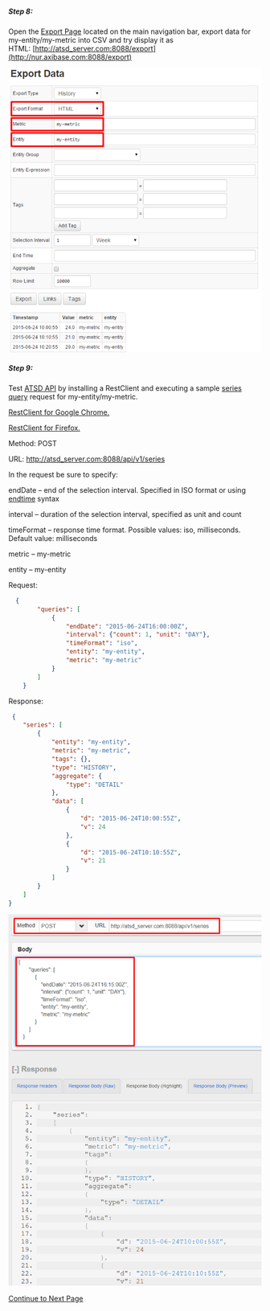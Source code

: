 ##### Step 8:

Open the [Export Page](/products/axibase-time-series-database/exporting-data/data-export/) located on the main navigation bar, export data for my-entity/my-metric into CSV and try display it as HTML: [http://atsd_server.com:8088/export](http://nur.axibase.com:8088/export)

![](resources/hello_world_export1.png)

##### Step 9:

Test [ATSD API](https://github.com/axibase/atsd-docs/blob/master/api/README.md) by installing a RestClient and executing a sample [series query](../api/data/series/query.md) request for my-entity/my-metric.

[RestClient for Google Chrome.](https://chrome.google.com/webstore/detail/postman-rest-client/fdmmgilgnpjigdojojpjoooidkmcomcm?hl=en)

[RestClient for Firefox.](https://addons.mozilla.org/ru/firefox/addon/restclient/)

Method: POST

URL: http://atsd_server.com:8088/api/v1/series

In the request be sure to specify:

endDate – end of the selection interval. Specified in ISO format or using [endtime](/products/axibase-time-series-database/visualization/end-time/) syntax

interval – duration of the selection interval, specified as unit and count

timeFormat – response time format. Possible values: iso, milliseconds. Default value: milliseconds

metric – my-metric

entity – my-entity

Request:

```json
  {
        "queries": [
            {
                "endDate": "2015-06-24T16:00:00Z",
                "interval": {"count": 1, "unit": "DAY"},
                "timeFormat": "iso",
                "entity": "my-entity",
                "metric": "my-metric"
            }
        ]
    }
```

Response:

```json
 {
    "series": [
        {
            "entity": "my-entity",
            "metric": "my-metric",
            "tags": {},
            "type": "HISTORY",
            "aggregate": {
                "type": "DETAIL"
            },
            "data": [
                {
                    "d": "2015-06-24T10:00:55Z",
                    "v": 24
                },
                {
                    "d": "2015-06-24T10:10:55Z",
                    "v": 21
                }
            ]
        }
    ]
}
```

![](resources/hello_world_api1.png)

[Continue to Next Page](getting-started-4.md)

